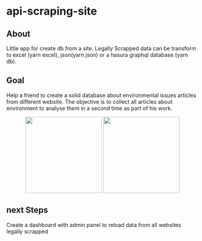# api-scraping-site
## About
Little app for create db from a site.
Legally Scrapped data can be transform to excel (yarn excel), json(yarn json) or a hasura graphql database (yarn db).

## Goal
Help a friend to create a solid database about environmental issues articles from different website. 
The objective is to collect all articles about environment to analyse them in a second time as part of his work.

<div align="center">
<img src="https://user-images.githubusercontent.com/34762187/189145899-7e052643-80aa-4eda-b3ce-0e6255cf3287.png" height=200>
<img src="https://user-images.githubusercontent.com/34762187/189151582-cd06ec97-7c8e-4c0d-ace4-247b316f4b20.png" height=200>
</div>

## next Steps
Create a dashboard with admin panel to reload data from all websites legally scrapped
